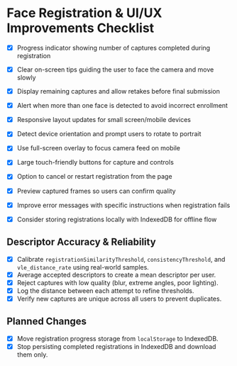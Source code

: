 # Face Registration & UI/UX Improvements Checklist

- [x] Progress indicator showing number of captures completed during registration
- [x] Clear on-screen tips guiding the user to face the camera and move slowly
- [x] Display remaining captures and allow retakes before final submission
- [x] Alert when more than one face is detected to avoid incorrect enrollment
- [x] Responsive layout updates for small screen/mobile devices
- [x] Detect device orientation and prompt users to rotate to portrait
- [x] Use full-screen overlay to focus camera feed on mobile
- [x] Large touch-friendly buttons for capture and controls
- [x] Option to cancel or restart registration from the page
- [x] Preview captured frames so users can confirm quality
- [x] Improve error messages with specific instructions when registration fails
- [x] Consider storing registrations locally with IndexedDB for offline flow


## Descriptor Accuracy & Reliability

- [x] Calibrate `registrationSimilarityThreshold`, `consistencyThreshold`, and `vle_distance_rate` using real-world samples.
- [x] Average accepted descriptors to create a mean descriptor per user.
- [x] Reject captures with low quality (blur, extreme angles, poor lighting).
- [x] Log the distance between each attempt to refine thresholds.
- [x] Verify new captures are unique across all users to prevent duplicates.

## Planned Changes

- [x] Move registration progress storage from `localStorage` to IndexedDB.
- [x] Stop persisting completed registrations in IndexedDB and download them only.
